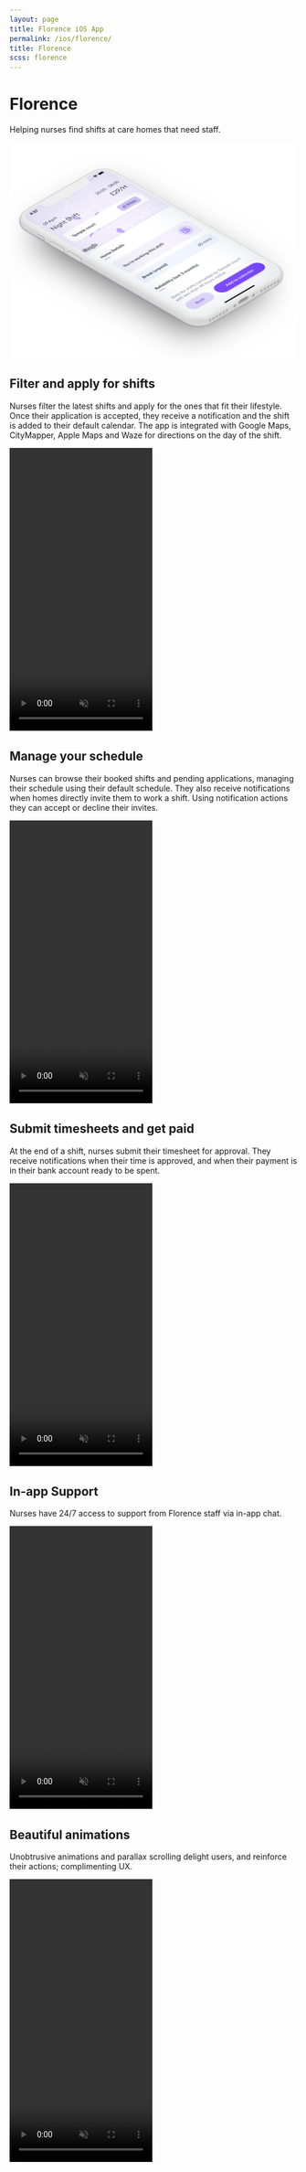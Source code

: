 ```yaml
---
layout: page
title: Florence iOS App
permalink: /ios/florence/
title: Florence
scss: florence
---
```


<div class="florence-header-background">
</div>

<div class="florence-header">
    <div class="florence-title">
        <h1>Florence</h1>
        <p>Helping nurses find shifts at care homes that need staff.</p>
    </div>
    <div class="phone">
        <img src="/images/florence-app.png" class="head-img" />
    </div>
</div>

<div class="video-container">
    <div class="video-copy">
        <h2>Filter and apply for shifts</h2>
        <p>Nurses filter the latest shifts and apply for the ones that fit their lifestyle. Once their application is accepted, they receive a notification and the shift is added to their default calendar. The app is integrated with Google Maps, CityMapper, Apple Maps and Waze for directions on the day of the shift.</p>
    </div>
    <div class="florence-video">
        <video width="250" height="495" controls muted autoplay playsinline loop>
            <source src="/assets/florence-filter-and-apply.mp4" type="video/mp4" />
        </video>
    </div>
</div>

<div class="video-container video-left">
    <div class="video-copy">
        <h2>Manage your schedule</h2>
        <p>Nurses can browse their booked shifts and pending applications, managing their schedule using their default schedule. They also receive notifications when homes directly invite them to work a shift. Using notification actions they can accept or decline their invites.</p>
    </div>
    <div class="florence-video">
        <video width="250" height="495" controls muted autoplay playsinline loop>
            <source src="/assets/florence-manage-shifts.mp4" type="video/mp4" />
        </video>
    </div>
</div>

<div class="video-container">
    <div class="video-copy">
        <h2>Submit timesheets and get paid</h2>
        <p>At the end of a shift, nurses submit their timesheet for approval. They receive notifications when their time is approved, and when their payment is in their bank account ready to be spent.</p>
    </div>
    <div class="florence-video">
        <video width="250" height="495" controls muted autoplay playsinline loop>
            <source src="/assets/florence-timesheets.mp4" type="video/mp4" />
        </video>
    </div>
</div>

<div class="video-container video-left">
    <div class="video-copy">
        <h2>In-app Support</h2>
        <p>Nurses have 24/7 access to support from Florence staff via in-app chat.</p>
    </div>
    <div class="florence-video">
        <video width="250" height="495" controls muted autoplay playsinline loop>
            <source src="/assets/florence-support.mp4" type="video/mp4" />
        </video>
    </div>
</div>

<div class="video-container">
    <div class="video-copy">
        <h2>Beautiful animations</h2>
        <p>Unobtrusive animations and parallax scrolling delight users, and reinforce their actions; complimenting UX.</p>
    </div>
    <div class="florence-video">
        <video width="250" height="495" controls muted autoplay playsinline loop>
            <source src="/assets/florence-animations.mp4" type="video/mp4" />
        </video>
    </div>
</div>
